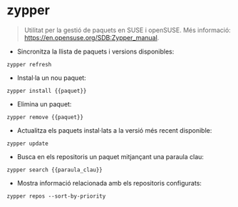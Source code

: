 # zypper

> Utilitat per la gestió de paquets en SUSE i openSUSE.
> Més informació: <https://en.opensuse.org/SDB:Zypper_manual>.

- Sincronitza la llista de paquets i versions disponibles:

`zypper refresh`

- Instal·la un nou paquet:

`zypper install {{paquet}}`

- Elimina un paquet:

`zypper remove {{paquet}}`

- Actualitza els paquets instal·lats a la versió més recent disponible:

`zypper update`

- Busca en els repositoris un paquet mitjançant una paraula clau:

`zypper search {{paraula_clau}}`

- Mostra informació relacionada amb els repositoris configurats:

`zypper repos --sort-by-priority`
